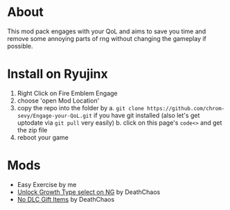# About

This mod pack engages with your QoL and aims to save you time and remove some annoying parts of rng without changing the gameplay if possible.

# Install on Ryujinx

1. Right Click on Fire Emblem Engage
2. choose 'open Mod Location'
3. copy the repo into the folder by
    a. `git clone https://github.com/chrom-sevy/Engage-your-QoL.git` if you have git installed (also let's get uptodate via `git pull` very easily)
    b. click on this page's `code<>` and get the zip file
4. reboot your game

# Mods
- Easy Exercise by me
- [Unlock Growth Type select on NG](https://gamebanana.com/mods/426329) by DeathChaos
- [No DLC Gift Items](https://gamebanana.com/mods/431356) by DeathChaos
